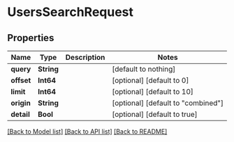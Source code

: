 # UsersSearchRequest


## Properties
Name | Type | Description | Notes
------------ | ------------- | ------------- | -------------
**query** | **String** |  | [default to nothing]
**offset** | **Int64** |  | [optional] [default to 0]
**limit** | **Int64** |  | [optional] [default to 10]
**origin** | **String** |  | [optional] [default to "combined"]
**detail** | **Bool** |  | [optional] [default to true]


[[Back to Model list]](../README.md#models) [[Back to API list]](../README.md#api-endpoints) [[Back to README]](../README.md)


